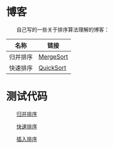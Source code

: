 # 博客
&emsp;&emsp;自己写的一些关于排序算法理解的博客：

名称     | 链接
-------- | -----
归并排序  | [MergeSort](https://blog.csdn.net/Jj147258369/article/details/99978976)
快速排序 | [QuickSort](https://blog.csdn.net/Jj147258369/article/details/99978698)



# 测试代码

&emsp;&emsp;[归并排序](https://github.com/youarefree123/DataStructure-Algorithm/blob/master/Algorithm/sort/Merge_Sort.cpp)

&emsp;&emsp;[快速排序](https://github.com/youarefree123/DataStructure-Algorithm/blob/master/Algorithm/sort/Quick_Sort.cpp)

&emsp;&emsp;[插入排序](https://github.com/youarefree123/DataStructure-Algorithm/blob/master/Algorithm/sort/insertion_Sort.cpp)